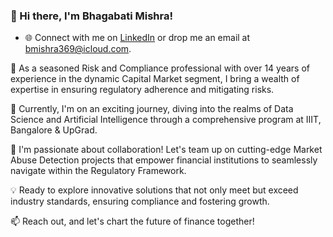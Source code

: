 ### 👋 Hi there, I'm Bhagabati Mishra!

- 🌐 Connect with me on [LinkedIn](https://www.linkedin.com/in/Bhagabati-Mishra) or drop me an email at bmishra369@icloud.com.

🚀 As a seasoned Risk and Compliance professional with over 14 years of experience in the dynamic Capital Market segment, I bring a wealth of expertise in ensuring regulatory adherence and mitigating risks.

🌱 Currently, I'm on an exciting journey, diving into the realms of Data Science and Artificial Intelligence through a comprehensive program at IIIT, Bangalore & UpGrad.

🤝 I'm passionate about collaboration! Let's team up on cutting-edge Market Abuse Detection projects that empower financial institutions to seamlessly navigate within the Regulatory Framework.

💡 Ready to explore innovative solutions that not only meet but exceed industry standards, ensuring compliance and fostering growth.

📫 Reach out, and let's chart the future of finance together!


<!---
mishrbh/mishrbh is a ✨ special ✨ repository because its `README.md` (this file) appears on your GitHub profile.
You can click the Preview link to take a look at your changes.
--->
